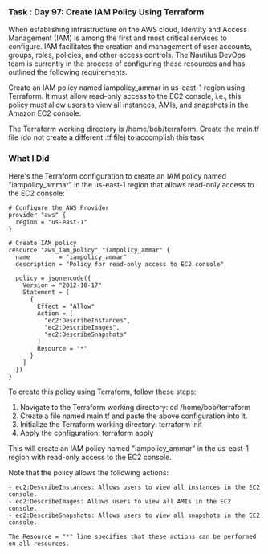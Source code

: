### Task : Day 97: Create IAM Policy Using Terraform

When establishing infrastructure on the AWS cloud, Identity and Access Management (IAM) is among the first and most critical services to configure. IAM facilitates the creation and management of user accounts, groups, roles, policies, and other access controls. The Nautilus DevOps team is currently in the process of configuring these resources and has outlined the following requirements.

Create an IAM policy named iampolicy_ammar in us-east-1 region using Terraform. It must allow read-only access to the EC2 console, i.e., this policy must allow users to view all instances, AMIs, and snapshots in the Amazon EC2 console.

The Terraform working directory is /home/bob/terraform. Create the main.tf file (do not create a different .tf file) to accomplish this task.

### What I Did

Here's the Terraform configuration to create an IAM policy named "iampolicy_ammar" in the us-east-1 region that allows read-only access to the EC2 console:


```
# Configure the AWS Provider
provider "aws" {
  region = "us-east-1"
}

# Create IAM policy
resource "aws_iam_policy" "iampolicy_ammar" {
  name        = "iampolicy_ammar"
  description = "Policy for read-only access to EC2 console"

  policy = jsonencode({
    Version = "2012-10-17"
    Statement = [
      {
        Effect = "Allow"
        Action = [
          "ec2:DescribeInstances",
          "ec2:DescribeImages",
          "ec2:DescribeSnapshots"
        ]
        Resource = "*"
      }
    ]
  })
}
```

To create this policy using Terraform, follow these steps:

1. Navigate to the Terraform working directory: cd /home/bob/terraform
2. Create a file named main.tf and paste the above configuration into it.
3. Initialize the Terraform working directory: terraform init
4. Apply the configuration: terraform apply

This will create an IAM policy named "iampolicy_ammar" in the us-east-1 region with read-only access to the EC2 console.

Note that the policy allows the following actions:
```
- ec2:DescribeInstances: Allows users to view all instances in the EC2 console.
- ec2:DescribeImages: Allows users to view all AMIs in the EC2 console.
- ec2:DescribeSnapshots: Allows users to view all snapshots in the EC2 console.

The Resource = "*" line specifies that these actions can be performed on all resources.
```
